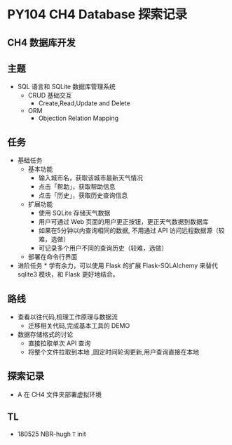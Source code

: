 # PY104 CH4 Database 探索记录

## CH4 数据库开发

## 主题

* SQL 语言和 SQLite 数据库管理系统
    * CRUD 基础交互
        * Create,Read,Update and Delete
    * ORM 
        * Objection Relation Mapping

## 任务

* 基础任务
    * 基本功能
        * 输入城市名，获取该城市最新天气情况
        * 点击「帮助」，获取帮助信息
        * 点击「历史」，获取历史查询信息
    * 扩展功能
        * 使用 SQLite 存储天气数据
        * 用户可通过 Web 页面的用户更正按钮，更正天气数据到数据库
        * 如果在5分钟以内查询相同的数据, 不用通过 API 访问远程数据源（较难，选做）
        * 可记录多个用户不同的查询历史（较难，选做）
    * 部署在命令行界面
* 进阶任务 * 学有余力，可以使用 Flask 的扩展 Flask-SQLAlchemy 来替代 sqlite3 模块，和 Flask 更好地结合。

## 路线

* 查看以往代码,梳理工作原理与数据流
    * 迁移相关代码,完成基本工具的 DEMO
* 数据存储格式的讨论
    * 直接拉取单次 API 查询
    * 将整个文件拉取到本地 ,固定时间轮询更新,用户查询直接在本地

## 探索记录

* A 在 CH4 文件夹部署虚拟环境

##  TL

- 180525 NBR-hugh `T` init